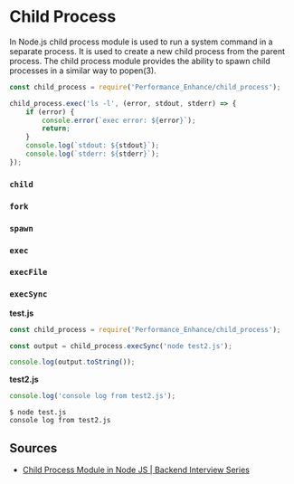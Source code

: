 # Child Process
In Node.js child process module is used to run a system command in a separate process. It is used to create a new child
process from the parent process. The child process module provides the ability to spawn child processes in a similar way
to popen(3).

```js
const child_process = require('Performance_Enhance/child_process');

child_process.exec('ls -l', (error, stdout, stderr) => {
    if (error) {
        console.error(`exec error: ${error}`);
        return;
    }
    console.log(`stdout: ${stdout}`);
    console.log(`stderr: ${stderr}`);
});
```

### `child`

### `fork`

### `spawn`

### `exec`

### `execFile`

### `execSync`

**test.js**

```js
const child_process = require('Performance_Enhance/child_process');

const output = child_process.execSync('node test2.js');

console.log(output.toString());
```

**test2.js**
```js
console.log('console log from test2.js');
```

```shell
$ node test.js
console log from test2.js
```


## Sources
* [ Child Process Module in Node JS | Backend Interview Series ](https://www.youtube.com/watch?v=JjOvDXe8-jQ)